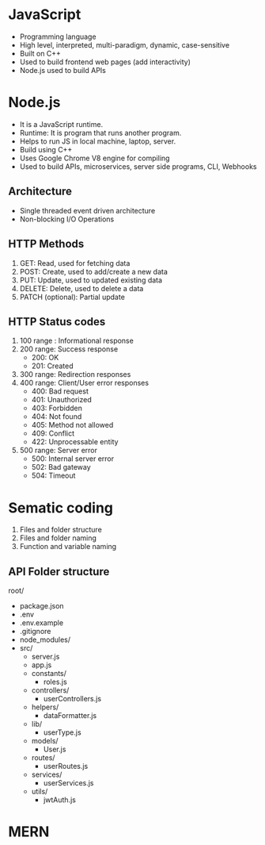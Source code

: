 # JavaScript

- Programming language
- High level, interpreted, multi-paradigm, dynamic, case-sensitive
- Built on C++
- Used to build frontend web pages (add interactivity)
- Node.js used to build APIs

# Node.js

- It is a JavaScript runtime.
- Runtime: It is program that runs another program.
- Helps to run JS in local machine, laptop, server.
- Build using C++
- Uses Google Chrome V8 engine for compiling
- Used to build APIs, microservices, server side programs, CLI, Webhooks

## Architecture
- Single threaded event driven architecture
- Non-blocking I/O Operations

## HTTP Methods

1. GET: Read, used for fetching data
2. POST: Create, used to add/create a new data
3. PUT: Update, used to updated existing data
4. DELETE: Delete, used to delete a data
5. PATCH (optional): Partial update

## HTTP Status codes

1. 100 range : Informational response
2. 200 range: Success response
    - 200: OK
    - 201: Created
3. 300 range: Redirection responses
4. 400 range: Client/User error responses
    - 400: Bad request
    - 401: Unauthorized
    - 403: Forbidden
    - 404: Not found
    - 405: Method not allowed
    - 409: Conflict
    - 422: Unprocessable entity
5. 500 range: Server error
    - 500: Internal server error
    - 502: Bad gateway
    - 504: Timeout

# Sematic coding

1. Files and folder structure
2. Files and folder naming
3. Function and variable naming

## API Folder structure
root/
- package.json
- .env
- .env.example
- .gitignore
- node_modules/
- src/
    - server.js
    - app.js
    - constants/
        - roles.js
    - controllers/
        - userControllers.js
    - helpers/
        - dataFormatter.js
    - lib/
        - userType.js
    - models/
        - User.js
    - routes/
        - userRoutes.js
    - services/
        - userServices.js
    - utils/
        - jwtAuth.js
# MERN
